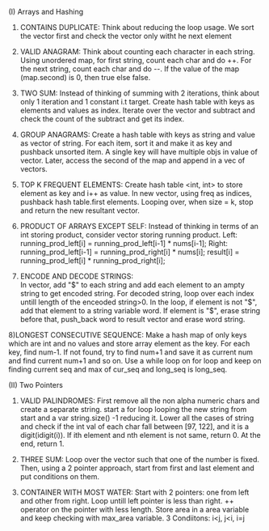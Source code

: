 (I) Arrays and Hashing

1) CONTAINS DUPLICATE:
Think about reducing the loop usage. We sort the vector first and check the vector only witht he next element

2) VALID ANAGRAM:
Think about counting each character in each string. Using unordered map, for first string, count each char and do ++.
For the next string, count each char and do --. If the value of the map (map.second) is 0, then true else false.

3) TWO SUM:
Instead of thinking of summing with 2 iterations, think about only 1 iteration and 1 constant i.t target. Create hash table with 
keys as elements and values as index. Iterate over the vector and subtract and check the count of the subtract and get its index.

4) GROUP ANAGRAMS:
Create a hash table with keys as string and value as vector of string. For each item, sort it and make it as key and pushback 
unsorted item. A single key will have multiple objs in value of vector. Later, access the second of the map and append in a vec of vectors.

5) TOP K FREQUENT ELEMENTS:
Create hash table <int, int> to store element as key and i++ as value. In new vector, using freq as indices, pushback hash table.first elements.
Looping over, when size = k, stop and return the new resultant vector.

6) PRODUCT OF ARRAYS EXCEPT SELF:
Instead of thinking in terms of an int storing product, consider vector storing running product.
Left: running_prod_left[i] = running_prod_left[i-1] * nums[i-1]; Right: running_prod_left[i-1] = running_prod_right[i] * nums[i]; 
result[i] = running_prod_left[i] * running_prod_right[i];

7) ENCODE AND DECODE STRINGS:  
In vector, add "$" to each string and add each element to an ampty string to get encoded string. For decoded string, loop over each index untill length of the enceoded string>0. In the loop, if element is not "$", add that element to a string variable word. If element is "$", erase string before that, push_back word to result vector and erase word string. 

8)LONGEST CONSECUTIVE SEQUENCE:
Make a hash map of only keys which are int and no values and store array element as the key. For each key, find num-1. If not found, try to find num+1 and save
it as current num and find current num+1 and so on. Use a while loop on for loop and keep on finding current seq and max of cur_seq and long_seq is long_seq.


(II) Two Pointers

1) VALID PALINDROMES:
First remove all the non alpha numeric chars and create a separate string. start a for loop looping the new string from start and a var string.size() -1 reducing it. Lower all the cases of string and check if the int val of each char fall between [97, 122], and it is a digit(idigit(i)). If ith element and nth element is not same, return 0. At the end, return 1.

2) THREE SUM:
Loop over the vector such that one of the number is fixed. Then, using a 2 pointer approach, start from first and last element and put conditions on them.

3) CONTAINER WITH MOST WATER:
Start with 2 pointers: one from left and other from right. Loop untill left pointer is less than right. ++ operator on the pointer with less length. Store area in a area variable and keep checking with max_area variable. 3 Condiitons: i<j, j<i, i=j